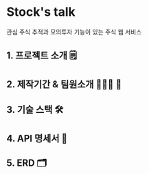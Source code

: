 # Stock's talk
관심 주식 추적과 모의투자 기능이 있는 주식 웹 서비스

## 1.  프로젝트 소개 🗒

## 2. 제작기간 & 팀원소개 🏃‍🏃‍♀️ 💨

## 3. 기술 스택 🛠

## 4. API 명세서 📃

## 5. ERD 🗂
